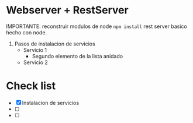 # Webserver + RestServer

IMPORTANTE: reconstruir modulos de node ```npm install``` 
rest server basico hecho con node.

1. Pasos de instalacion de servicios
    - Servicio 1
        - Segundo elemento de la lista anidado
    - Servicio 2    
    
# Check list
- [x] Instalacion de servicios
- [ ] 
- [ ] 